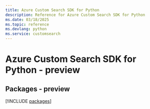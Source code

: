 ```yaml
---
title: Azure Custom Search SDK for Python
description: Reference for Azure Custom Search SDK for Python
ms.date: 03/18/2025
ms.topic: reference
ms.devlang: python
ms.service: customsearch
---
```

# Azure Custom Search SDK for Python - preview
## Packages - preview
[!INCLUDE [packages](custom-search-index.md)]